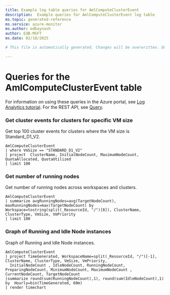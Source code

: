 ```yaml
---
title: Example log table queries for AmlComputeClusterEvent
description:  Example queries for AmlComputeClusterEvent log table
ms.topic: generated-reference
ms.service: azure-monitor
ms.author: edbaynash
author: EdB-MSFT
ms.date: 02/18/2025

# This file is automatically generated. Changes will be overwritten. Do not change this file directly. 

---
```


# Queries for the AmlComputeClusterEvent table

For information on using these queries in the Azure portal, see [Log Analytics tutorial](/azure/azure-monitor/logs/log-analytics-tutorial). For the REST API, see [Query](/rest/api/loganalytics/query).


### Get cluster events for clusters for specific VM size  


Get top 100 cluster events for clusters where the VM size is Standard_D1_V2.  

```query
AmlComputeClusterEvent
| where VmSize == "STANDARD_D1_V2"
| project  ClusterName, InitialNodeCount, MaximumNodeCount, QuotaAllocated, QuotaUtilized
| limit 100
```



### Get number of running nodes  


Get number of running nodes across workspaces and clusters.  

```query
AmlComputeClusterEvent
| summarize avgRunningNodes=avg(TargetNodeCount), maxRunningNodes=max(TargetNodeCount) by Workspace=tostring(split(_ResourceId, "/")[8]), ClusterName, ClusterType, VmSize, VmPriority
| limit 100
```



### Graph of Running and Idle Node instances  


Graph of Running and Idle Node instances.  

```query
AmlComputeClusterEvent
| project TimeGenerated, WorkspaceName=split(_ResourceId, "/")[-1], ClusterName, ClusterType, VmSize, VmPriority, 
  InitialNodeCount , IdleNodeCount, RunningNodeCount, PreparingNodeCount, MinimumNodeCount, MaximumNodeCount , CurrentNodeCount, TargetNodeCount 
|summarize round(sum(RunningNodeCount),1), round(sum(IdleNodeCount),1) by  Hourly=bin(TimeGenerated, 60m) 
| render timechart
```

